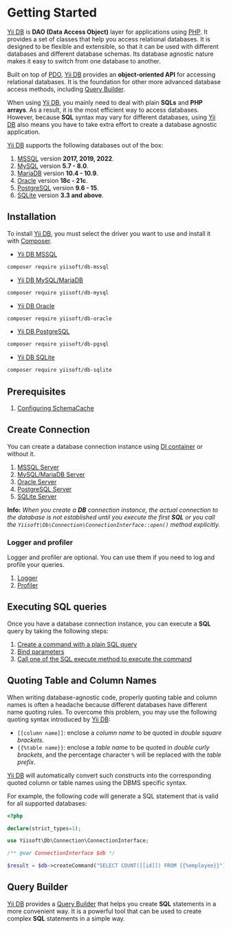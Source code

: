 # Getting Started

[Yii DB](https://github.com/yiisoft/db) is **DAO (Data Access Object)** layer for applications using [PHP](https://www.php.net/). It provides a set of classes that help you access relational databases. It is designed to be flexible and extensible, so that it can be used with different databases and different database schemas. Its database agnostic nature makes it easy to switch from one database to another.

Built on top of [PDO](https://www.php.net/manual/en/book.pdo.php), [Yii DB](https://github.com/yiisoft/db) provides an **object-oriented API** for accessing relational databases. It is the foundation for other more advanced database access methods, including [Query Builder](query-builder.md).

When using [Yii DB](https://github.com/yiisoft/db), you mainly need to deal with plain **SQLs** and **PHP arrays**. As a result, it is the most efficient way to access databases. However, because **SQL** syntax may vary for different databases, using [Yii DB](https://github.com/yiisoft/db) also means you have to take extra effort to create a database agnostic application.

[Yii DB](https://github.com/yiisoft/db) supports the following databases out of the box:

1. [MSSQL](https://www.microsoft.com/en-us/sql-server/sql-server-2019) version **2017, 2019, 2022**.
2. [MySQL](https://www.mysql.com/) version **5.7 - 8.0**.
3. [MariaDB](https://mariadb.org/) version **10.4 - 10.9**.
4. [Oracle](https://www.oracle.com/database/) version **18c - 21c**.
5. [PostgreSQL](https://www.postgresql.org/) version **9.6 - 15**. 
6. [SQLite](https://www.sqlite.org/index.html) version **3.3 and above**.

## Installation

To install [Yii DB](https://github.com/yiisoft/db), you must select the driver you want to use and install it with [Composer](https://getcomposer.org/).

- [Yii DB MSSQL](https://github.com/yiisoft/db-mssql)

```bash
composer require yiisoft/db-mssql
```

- [Yii DB MySQL/MariaDB](https://github.com/yiisoft/db-mysql)

```bash
composer require yiisoft/db-mysql
```

- [Yii DB Oracle](https://github.com/yiisoft/db-oracle)

```bash
composer require yiisoft/db-oracle
```

- [Yii DB PostgreSQL](https://github.com/yiisoft/db-pgsql)

```bash
composer require yiisoft/db-pgsql
```

- [Yii DB SQLite](https://github.com/yiisoft/db-pgsql)

```bash
composer require yiisoft/db-sqlite
```

## Prerequisites

1. [Configuring SchemaCache](schema-cache.md)

## Create Connection

You can create a database connection instance using [DI container](https://github.com/yiisoft/di) or without it.

1. [MSSQL Server](/docs/en/connection/mssql.md)
2. [MySQL/MariaDB Server](/docs/en/connection/mysql.md)
3. [Oracle Server](/docs/en/connection/oracle.md)
4. [PostgreSQL Server](/docs/en/connection/pgsql.md)
5. [SQLite Server](/docs/en/connection/sqlite.md)

**Info:** *When you create a **DB** connection instance, the actual connection to the database is not established until you execute the first **SQL** or you call the `Yiisoft\Db\Connection\ConnectionInterface::open()` method explicitly.*

### Logger and profiler

Logger and profiler are optional. You can use them if you need to log and profile your queries.

1. [Logger](/docs/en/connection/logger.md)
2. [Profiler](/docs/en/connection/profiler.md)

## Executing SQL queries

Once you have a database connection instance, you can execute a **SQL** query by taking the following steps:

1. [Create a command with a plain SQL query](/docs/en/queries/create-command.md)
2. [Bind parameters](/docs/en/queries/bind-parameters.md)
3. [Call one of the SQL execute method to execute the command](/docs/en/queries/execute-command.md)


## Quoting Table and Column Names

When writing database-agnostic code, properly quoting table and column names is often a headache because different databases have different name quoting rules. To overcome this problem, you may use the following quoting syntax introduced by [Yii DB](https://github.com/yiisoft/db):

- `[[column name]]`: enclose a *column name* to be quoted in *double square brackets*.
- `{{%table name}}`: enclose a *table name* to be quoted in *double curly brackets*, and the percentage character `%` will be replaced with the *table prefix*.

[Yii DB](https://github.com/yiisoft/db) will automatically convert such constructs into the corresponding quoted column or table names using the DBMS specific syntax.

For example, the following code will generate a SQL statement that is valid for all supported databases:

```php
<?php

declare(strict_types=1);

use Yiisoft\Db\Connection\ConnectionInterface;

/** @var ConnectionInterface $db */

$result = $db->createCommand("SELECT COUNT([[id]]) FROM {{%employee}}")->queryScalar()
```

## Query Builder

[Yii DB](https://github.com/yiisoft/db) provides a [Query Builder](query-builder.md) that helps you create **SQL** statements in a more convenient way. It is a powerful tool that can be used to create complex **SQL** statements in a simple way.
